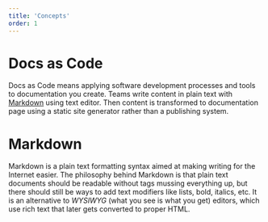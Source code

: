 ```yaml
---
title: 'Concepts'
order: 1
---
```


# Docs as Code

Docs as Code means applying software development processes and tools to
documentation you create. Teams write content in plain text with
[Markdown](https://www.markdownguide.org/) using text editor. Then content is
transformed to documentation page using a static site generator rather than
a publishing system.

# Markdown

Markdown is a plain text formatting syntax aimed at making writing for the Internet easier.
The philosophy behind Markdown is that plain text documents should be readable without
tags mussing everything up, but there should still be ways to add text modifiers
like lists, bold, italics, etc. It is an alternative to _WYSIWYG_ (what you see is what
you get) editors, which use rich text that later gets converted to proper HTML.

